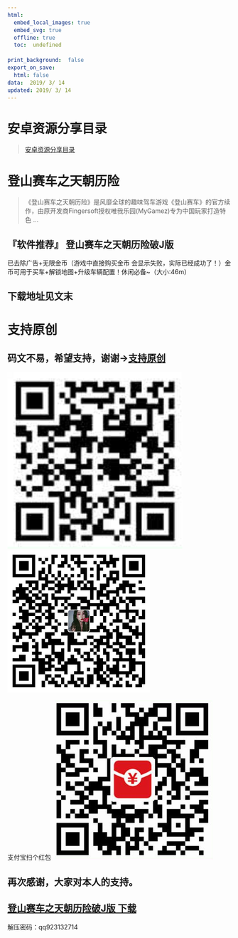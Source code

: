 ```yaml
---
html:
  embed_local_images: true
  embed_svg: true
  offline: true
  toc:  undefined

print_background:  false
export_on_save:
  html: false
data:  2019/ 3/ 14
updated: 2019/ 3/ 14
---
```


# 安卓资源分享目录

> [安卓资源分享目录](https://blog.csdn.net/qq923132714/article/details/83059823 "安卓资源分享目录")


#   登山赛车之天朝历险

>  《登山赛车之天朝历险》是风靡全球的趣味驾车游戏《登山赛车》的官方续作，由原开发商Fingersoft授权唯我乐园(MyGamez)专为中国玩家打造特色 ...


## 『软件推荐』  登山赛车之天朝历险破J版

已去除广告+无限金币（游戏中直接购买金币 会显示失败，实际已经成功了！）金币可用于买车+解锁地图+升级车辆配置！休闲必备~（大小:46m）

## 下载地址见文末
# 支持原创
## 码文不易，希望支持，谢谢->**[支持原创](http://blog.csdn.net/qq923132714/article/details/79399145)**
![微信支付](https://raw.githubusercontent.com/923132714/my_picture/master/blog/support/weixin.png)![微信支付](https://raw.githubusercontent.com/923132714/my_picture/master/blog/support/支付宝.png)

支付宝扫个红包
![支付宝扫个红包](https://raw.githubusercontent.com/923132714/my_picture/master/blog/support/扫码领红包.png "扫码领红包")

## 再次感谢，大家对本人的支持。



## [  登山赛车之天朝历险破J版  下载](http://u16848854.ctfile.net/fs/16848854-350659642 "  登山赛车之天朝历险破J版 下载")

解压密码：qq923132714
